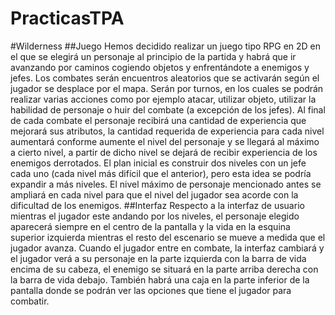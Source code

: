 # PracticasTPA
#Wilderness
##Juego
Hemos decidido realizar un juego tipo RPG en 2D en el que se elegirá un personaje al principio de la partida y habrá que ir avanzando por caminos cogiendo objetos y enfrentándote a enemigos y jefes.
Los combates serán encuentros aleatorios que se activarán según el jugador se desplace por el mapa. Serán por turnos, en los cuales se podrán realizar varias acciones como por ejemplo atacar, utilizar objeto, utilizar la habilidad de personaje o huir del combate (a excepción de los jefes).
Al final de cada combate el personaje recibirá una cantidad de experiencia que mejorará sus atributos, la cantidad requerida de experiencia para cada nivel aumentará conforme aumente el nivel del personaje y se llegará al máximo a cierto nivel, a partir de dicho nivel se dejará de recibir experiencia de los enemigos derrotados.
El plan inicial es construir dos niveles con un jefe cada uno (cada nivel más difícil que el anterior), pero esta idea se podría expandir a más niveles. El nivel máximo de personaje mencionado antes se ampliará en cada nivel para que el nivel del jugador sea acorde con la dificultad de los enemigos.
##Interfaz
Respecto a la interfaz de usuario mientras el jugador este andando por los niveles, el personaje elegido aparecerá siempre en el centro de la pantalla y la vida en la esquina superior izquierda mientras el resto del escenario se mueve a medida que el jugador avanza.
Cuando el jugador entre en combate, la interfaz cambiará y el jugador verá a su personaje en la parte izquierda con la barra de vida encima de su cabeza, el enemigo se situará en la parte arriba derecha con la barra de vida debajo. También habrá una caja en la parte inferior de la pantalla donde se podrán ver las opciones que tiene el jugador para combatir.
